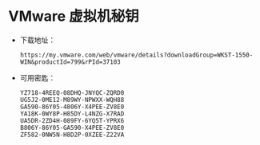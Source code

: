 
# VMware 虚拟机秘钥

  * 下载地址：

        https://my.vmware.com/web/vmware/details?downloadGroup=WKST-1550-WIN&productId=799&rPId=37103

  * 可用密匙：

        YZ718-4REEQ-08DHQ-JNYQC-ZQRD0
        UG5J2-0ME12-M89WY-NPWXX-WQH88
        GA590-86Y05-4806Y-X4PEE-ZV8E0
        YA18K-0WY8P-H85DY-L4NZG-X7RAD
        UA5DR-2ZD4H-089FY-6YQ5T-YPRX6
        B806Y-86Y05-GA590-X4PEE-ZV8E0
        ZF582-0NW5N-H8D2P-0XZEE-Z22VA
